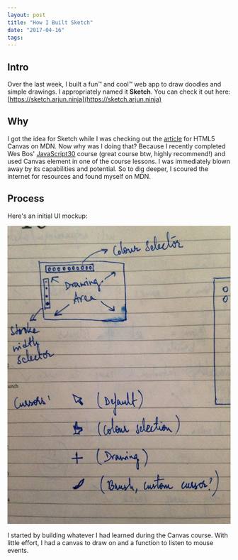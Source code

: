 ```yaml
---
layout: post
title: "How I Built Sketch"
date: "2017-04-16"
tags:
---
```


## Intro

Over the last week, I built a fun&trade; and cool&trade; web app to draw doodles and simple drawings.
I appropriately named it **Sketch**. You can check it out here: [https://sketch.arjun.ninja](https://sketch.arjun.ninja)

## Why

I got the idea for Sketch while I was checking out the [article](https://developer.mozilla.org/en-US/docs/Web/API/Canvas_API) for HTML5 Canvas on MDN.
Now why was I doing that? Because I recently completed Wes Bos' [JavaScript30](https://javascript30.com) course (great course btw, highly recommend!) and used Canvas element in one of the course lessons.
I was immediately blown away by its capabilities and potential.
So to dig deeper, I scoured the internet for resources and found myself on MDN.

## Process

Here's an initial UI mockup:

![UI Mockup](/./images/ui-mockup.jpg)

I started by building whatever I had learned during the Canvas course.
With little effort, I had a canvas to draw on and a function to listen to mouse events.
